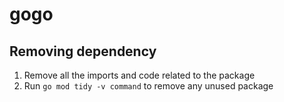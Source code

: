 # gogo



## Removing dependency
1. Remove all the imports and code related to the package
2. Run `go mod tidy -v command` to remove any unused package